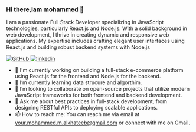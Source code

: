 ### Hi there,Iam mohammed 👋

I am a passionate Full Stack Developer specializing in JavaScript technologies, particularly React.js and Node.js. With a solid background in web development, I thrive in creating dynamic and responsive web applications. My expertise includes crafting elegant user interfaces using React.js and building robust backend systems with Node.js

<a href="https://github.com/AlkhateebMohammad">
    <img src="https://img.shields.io/badge/GitHub-100000?style=for-the-badge&logo=github&logoColor=white" alt="GitHub">
</a>


<a href="https://www.linkedin.com/in/mohammed-al-khateeb-95009b1b5/">
    <img src="https://img.shields.io/badge/LinkedIn-0077B5?style=for-the-badge&logo=linkedin&logoColor=white" alt="linkedin">
</a>





- 🔭 I'm currently working on building a full-stack e-commerce platform using React.js for the frontend and Node.js for the backend.
- 🌱 I’m currently learning data strucure and algorthim.
- 👯 I’m looking to collaborate on open-source projects that utilize modern JavaScript frameworks for both frontend and backend development.
- 💬 Ask me about best practices in full-stack development, from designing RESTful APIs to deploying scalable applications.
- 📫 How to reach me: You can reach me via email at your.mohammed.m.alkhateeb@gmail.com or connect with me on Gmail.
